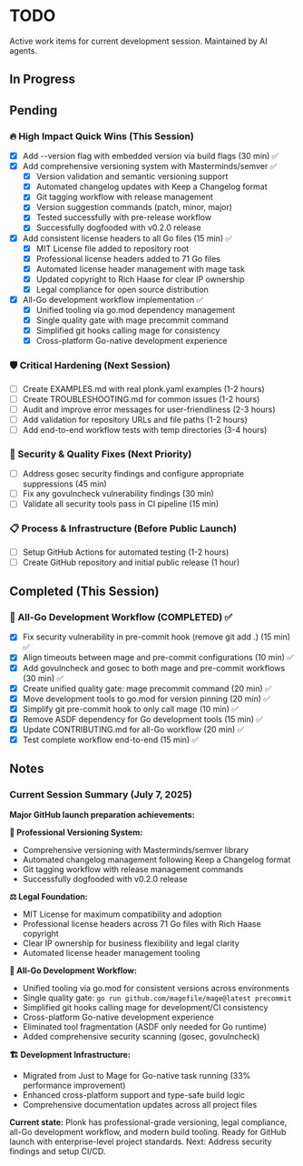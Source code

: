 # TODO

Active work items for current development session. Maintained by AI agents.

## In Progress

## Pending

### 🔥 High Impact Quick Wins (This Session)
- [x] Add --version flag with embedded version via build flags (30 min) ✅
- [x] Add comprehensive versioning system with Masterminds/semver ✅
  - [x] Version validation and semantic versioning support
  - [x] Automated changelog updates with Keep a Changelog format  
  - [x] Git tagging workflow with release management
  - [x] Version suggestion commands (patch, minor, major)
  - [x] Tested successfully with pre-release workflow
  - [x] Successfully dogfooded with v0.2.0 release
- [x] Add consistent license headers to all Go files (15 min) ✅
  - [x] MIT License file added to repository root
  - [x] Professional license headers added to 71 Go files
  - [x] Automated license header management with mage task
  - [x] Updated copyright to Rich Haase for clear IP ownership
  - [x] Legal compliance for open source distribution
- [x] All-Go development workflow implementation ✅
  - [x] Unified tooling via go.mod dependency management
  - [x] Single quality gate with mage precommit command
  - [x] Simplified git hooks calling mage for consistency
  - [x] Cross-platform Go-native development experience

### 🛡️ Critical Hardening (Next Session)
- [ ] Create EXAMPLES.md with real plonk.yaml examples (1-2 hours)
- [ ] Create TROUBLESHOOTING.md for common issues (1-2 hours)
- [ ] Audit and improve error messages for user-friendliness (2-3 hours)
- [ ] Add validation for repository URLs and file paths (1-2 hours)
- [ ] Add end-to-end workflow tests with temp directories (3-4 hours)

### 🐛 Security & Quality Fixes (Next Priority)
- [ ] Address gosec security findings and configure appropriate suppressions (45 min)
- [ ] Fix any govulncheck vulnerability findings (30 min)
- [ ] Validate all security tools pass in CI pipeline (15 min)

### 📋 Process & Infrastructure (Before Public Launch)
- [ ] Setup GitHub Actions for automated testing (1-2 hours)
- [ ] Create GitHub repository and initial public release (1 hour)

## Completed (This Session)

### 🔧 All-Go Development Workflow (COMPLETED) ✅
- [x] Fix security vulnerability in pre-commit hook (remove git add .) (15 min) ✅
- [x] Align timeouts between mage and pre-commit configurations (10 min) ✅
- [x] Add govulncheck and gosec to both mage and pre-commit workflows (30 min) ✅
- [x] Create unified quality gate: mage precommit command (20 min) ✅
- [x] Move development tools to go.mod for version pinning (20 min) ✅
- [x] Simplify git pre-commit hook to only call mage (10 min) ✅
- [x] Remove ASDF dependency for Go development tools (15 min) ✅
- [x] Update CONTRIBUTING.md for all-Go workflow (20 min) ✅
- [x] Test complete workflow end-to-end (15 min) ✅

## Notes

### Current Session Summary (July 7, 2025)
**Major GitHub launch preparation achievements:**

**🎯 Professional Versioning System:**
- Comprehensive versioning with Masterminds/semver library
- Automated changelog management following Keep a Changelog format
- Git tagging workflow with release management commands
- Successfully dogfooded with v0.2.0 release

**⚖️ Legal Foundation:**
- MIT License for maximum compatibility and adoption
- Professional license headers across 71 Go files with Rich Haase copyright
- Clear IP ownership for business flexibility and legal clarity
- Automated license header management tooling

**🔧 All-Go Development Workflow:**
- Unified tooling via go.mod for consistent versions across environments
- Single quality gate: `go run github.com/magefile/mage@latest precommit`
- Simplified git hooks calling mage for development/CI consistency
- Cross-platform Go-native development experience
- Eliminated tool fragmentation (ASDF only needed for Go runtime)
- Added comprehensive security scanning (gosec, govulncheck)

**🏗️ Development Infrastructure:**
- Migrated from Just to Mage for Go-native task running (33% performance improvement)
- Enhanced cross-platform support and type-safe build logic
- Comprehensive documentation updates across all project files

**Current state:** Plonk has professional-grade versioning, legal compliance, all-Go development workflow, and modern build tooling. Ready for GitHub launch with enterprise-level project standards. Next: Address security findings and setup CI/CD.
